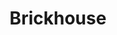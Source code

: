 ---
pid: pt242
title: Brickhouse
location_transcription: Fishtown
coordinates: "[-75.1359218, 39.9720797]"
zipcode: '19134'
gen_neighborhood: River Wards
neighborhood: Port Richmond
outside_phl: 
age: '54'
age_range: 50-59
instagram: 
image_file_name: pt_242.jpg
proposal_transcription: 
topic: Architecture
topic_summary: 0, 0
type: Other No Form
keywords_other: Fishtown, brick house
credit: Suzanne
image_labels: 
twitter: 
facebook: 
permalink: "/monuments/pt242/"
layout: item-page
---